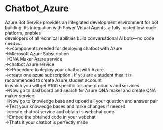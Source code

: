 # Chatbot_Azure
Azure Bot Service provides an integrated development environment for bot building. Its integration with Power Virtual Agents, a fully hosted low-code platform, enables<br/> developers of all technical abilities build conversational AI bots—no code needed.<br/>
->>components needed for deploying chatbot with Azure<br/>
  ->Microsoft Azure Subscription<br/>
  ->QNA Maker Azure service<br/>
  ->chatbot Azure service<br/>
->>Procedure to  deploy your chatbot with Azure <br/>
   ->create one azure subscription , If you are a student then it is recommended to create Azure student account <br/>
     in which you will get $100 specific to some products and services<br/>
   ->Now go to dashboard and search for Azure QNA maker and create QNA maker service<br/>
   ->Now go to knowledge base and upload all your question and answer pair<br/>
   ->Test your knowledge bases and make changes if needed<br/>
   ->create chatbot service and obtain its webchat code<br/>
   ->Embed the obtained code in your webchat <br/>
   ->Thats it your chatbot is perfectly made
